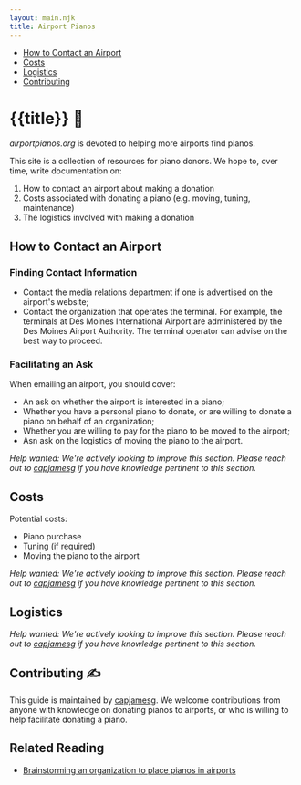 ```yaml
---
layout: main.njk
title: Airport Pianos
---
```


<aside>
    <ul>
        <li>
            <a href="#how-to-contact-an-airport">How to Contact an Airport</a>
        </li>
        <li>
            <a href="#costs">Costs</a>
        </li>
        <li>
            <a href="#logistics">Logistics</a>
        </li>
        <li>
            <a href="#contributing">Contributing</a>
        </li>
    </ul>
</aside>

# {{title}} 🎹

_airportpianos.org_ is devoted to helping more airports find pianos.

This site is a collection of resources for piano donors. We hope to, over time, write documentation on:

1. How to contact an airport about making a donation
2. Costs associated with donating a piano (e.g. moving, tuning, maintenance)
3. The logistics involved with making a donation

## How to Contact an Airport

### Finding Contact Information

- Contact the media relations department if one is advertised on the airport's website;
- Contact the organization that operates the terminal. For example, the terminals at Des Moines International Airport are administered by the Des Moines Airport Authority. The terminal operator can advise on the best way to proceed.

### Facilitating an Ask

When emailing an airport, you should cover:

- An ask on whether the airport is interested in a piano;
- Whether you have a personal piano to donate, or are willing to donate a piano on behalf of an organization;
- Whether you are willing to pay for the piano to be moved to the airport;
- Asn ask on the logistics of moving the piano to the airport.

_*Help wanted*: We're actively looking to improve this section. Please reach out to [capjamesg](https://jamesg.blog) if you have knowledge pertinent to this section._

## Costs

Potential costs:

- Piano purchase
- Tuning (if required)
- Moving the piano to the airport

_*Help wanted*: We're actively looking to improve this section. Please reach out to [capjamesg](https://jamesg.blog) if you have knowledge pertinent to this section._

## Logistics

_*Help wanted*: We're actively looking to improve this section. Please reach out to [capjamesg](https://jamesg.blog) if you have knowledge pertinent to this section._

## Contributing ✍️

This guide is maintained by [capjamesg](https://jamesg.blog). We welcome contributions from anyone with knowledge on donating pianos to airports, or who is willing to help facilitate donating a piano.

## Related Reading

- [Brainstorming an organization to place pianos in airports](https://jamesg.blog/2023/04/29/airport-piano-organization/)